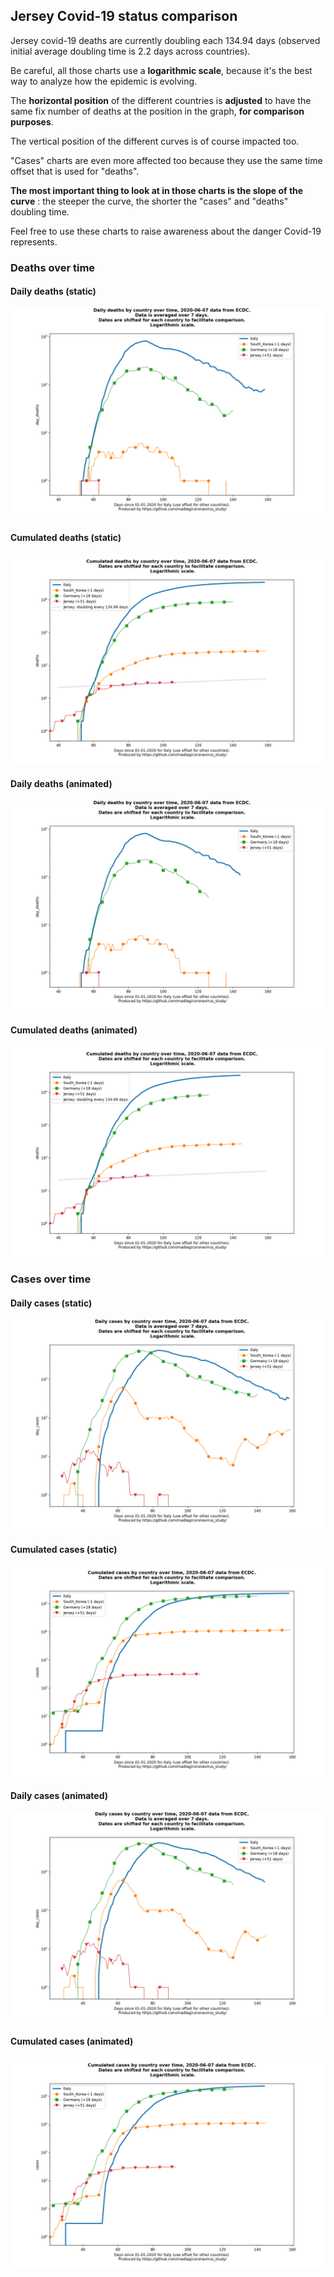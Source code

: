 ## Jersey Covid-19 status comparison 

Jersey covid-19 deaths are currently doubling each 134.94 days (observed initial average doubling time is 2.2 days across countries).



Be careful, all those charts use a **logarithmic scale**, because it's the best way to analyze how the epidemic is evolving.
 
The **horizontal position** of the different countries is **adjusted** to have the same fix number of deaths at the position in the graph, **for comparison purposes**.

The vertical position of the different curves is of course impacted too.

"Cases" charts are even more affected too because they use the same time offset that is used for "deaths".

**The most important thing to look at in those charts is the slope of the curve** : the steeper the curve, the shorter the "cases" and "deaths" doubling time.

Feel free to use these charts to raise awareness about the danger Covid-19 represents. 


 
### Deaths over time
 
#### Daily deaths (static)
![Jersey covid-19 daily deaths static chart](https://raw.githubusercontent.com/madlag/coronavirus_study/master/notebooks/graphs/2020-06-07/countries/Jersey/2020-06-07_Jersey_day_deaths.png "Jersey covid-19 day_deaths static chart")   
 
#### Cumulated deaths (static)
![Jersey covid-19 cumulated deaths static chart](https://raw.githubusercontent.com/madlag/coronavirus_study/master/notebooks/graphs/2020-06-07/countries/Jersey/2020-06-07_Jersey_deaths.png "Jersey covid-19 deaths static chart")   
 
#### Daily deaths (animated)
![Jersey covid-19 daily deaths animated chart](https://raw.githubusercontent.com/madlag/coronavirus_study/master/notebooks/graphs/2020-06-07/countries/Jersey/2020-06-07_Jersey_day_deaths.gif "Jersey covid-19 day_deaths animated chart")   
 
#### Cumulated deaths (animated)
![Jersey covid-19 cumulated deaths animated chart](https://raw.githubusercontent.com/madlag/coronavirus_study/master/notebooks/graphs/2020-06-07/countries/Jersey/2020-06-07_Jersey_deaths.gif "Jersey covid-19 deaths animated chart")   

 
### Cases over time
 
#### Daily cases (static)
![Jersey covid-19 daily cases static chart](https://raw.githubusercontent.com/madlag/coronavirus_study/master/notebooks/graphs/2020-06-07/countries/Jersey/2020-06-07_Jersey_day_cases.png "Jersey covid-19 day_cases static chart")   
 
#### Cumulated cases (static)
![Jersey covid-19 cumulated cases static chart](https://raw.githubusercontent.com/madlag/coronavirus_study/master/notebooks/graphs/2020-06-07/countries/Jersey/2020-06-07_Jersey_cases.png "Jersey covid-19 cases static chart")   
 
#### Daily cases (animated)
![Jersey covid-19 daily cases animated chart](https://raw.githubusercontent.com/madlag/coronavirus_study/master/notebooks/graphs/2020-06-07/countries/Jersey/2020-06-07_Jersey_day_cases.gif "Jersey covid-19 day_cases animated chart")   
 
#### Cumulated cases (animated)
![Jersey covid-19 cumulated cases animated chart](https://raw.githubusercontent.com/madlag/coronavirus_study/master/notebooks/graphs/2020-06-07/countries/Jersey/2020-06-07_Jersey_cases.gif "Jersey covid-19 cases animated chart")   

